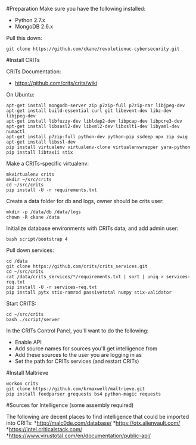 #Preparation
Make sure you have the following installed:
* Python 2.7.x
* MongoDB	2.6.x

Pull this down:
```
git clone https://github.com/ckane/revolutionuc-cybersecurity.git
```

#Install CRITs

CRITs Documentation:
* https://github.com/crits/crits/wiki

On Ubuntu:
```
apt-get install mongodb-server zip p7zip-full p7zip-rar libjpeg-dev
apt-get install build-essential curl git libevent-dev libz-dev libjpeg-dev
apt-get install libfuzzy-dev libldap2-dev libpcap-dev libpcre3-dev
apt-get install libsasl2-dev libxml2-dev libxslt1-dev libyaml-dev numactl
apt-get install p7zip-full python-dev python-pip ssdeep upx zip swig
apt-get install libssl-dev
pip install virtualenv virtualenv-clone virtualenvwrapper yara-python
pip install libtaxii stix
```

Make a CRITs-specific virtualenv:
```
mkvirtualenv crits
mkdir ~/src/crits
cd ~/src/crits
pip install -U -r requirements.txt
```

Create a data folder for db and logs, owner should be crits user:
```
mkdir -p /data/db /data/logs
chown -R ckane /data
```

Initialize database environments with CRITs data, and add admin user:
```
bash script/bootstrap 4
```

Pull down services:
```
cd /data
git clone https://github.com/crits/crits_services.git
cd ~/src/crits
cat /data/crits_services/*/requirements.txt | sort | uniq > services-req.txt
pip install -U -r services-req.txt
pip install pytx stix-ramrod passivetotal numpy stix-validator
```

Start CRITS:
```
cd ~/src/crits
bash ./script/server
```

In the CRITs Control Panel, you'll want to do the following:
* Enable API
* Add source names for sources you'll get intelligence from
* Add these sources to the user you are logging in as
* Set the path for CRITs services (and restart CRITs)

#Install Maltrieve
```
workon crits
git clone https://github.com/krmaxwell/maltrieve.git
pip install feedparser grequests bs4 python-magic requests
```
#Sources for Intelligence
(some assembly required)

The following are decent places to find intelligence that could be imported into CRITs:
*http://malc0de.com/database/
*https://otx.alienvault.com/
*https://intel.criticalstack.com/
*https://www.virustotal.com/en/documentation/public-api/
